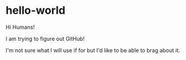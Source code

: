 # hello-world
Hi Humans!

I am trying to figure out GitHub!

I'm not sure what I will use if for but I'd like to be able to brag about it.

